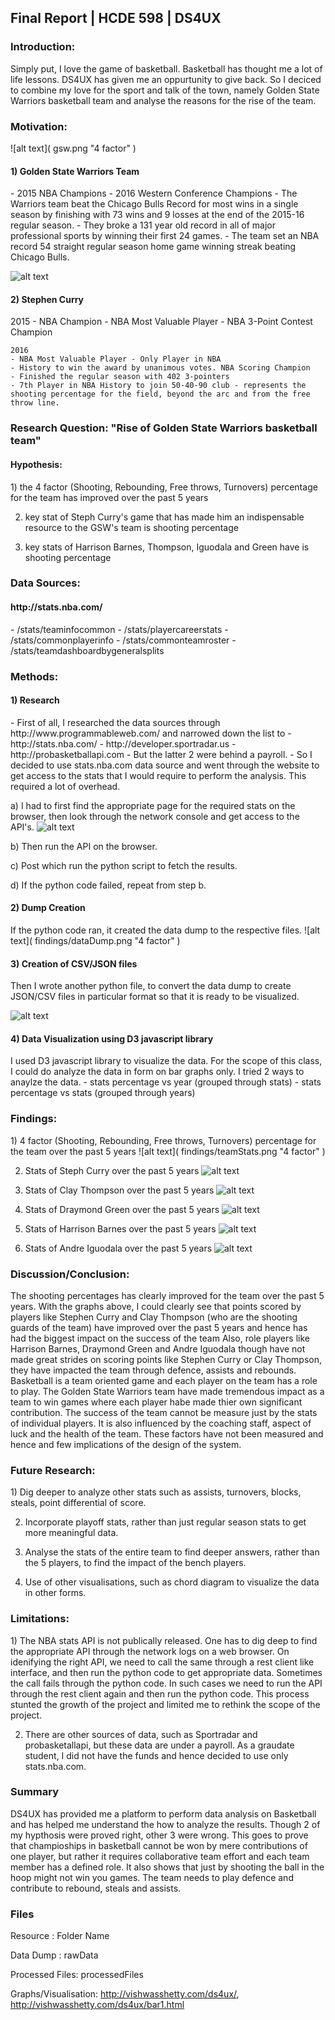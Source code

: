 <h2> Final Report | HCDE 598 | DS4UX </h2>

<h3> Introduction: </h3>
Simply put, I love the game of basketball. Basketball has thought me a lot of life lessons. DS4UX has given me an oppurtunity to give back. So I deciced to combine my love for the sport and talk of the town, namely Golden State Warriors basketball team and analyse the reasons for the rise of the team.


<h3> Motivation: </h3>
![alt text]( gsw.png "4 factor" )
<h4> 1) Golden State Warriors Team </h4>
    - 2015 NBA Champions
    - 2016 Western Conference Champions
    - The Warriors team beat the Chicago Bulls Record for most wins in a single season by finishing with 73 wins and 9 losses at the end of the 2015-16 regular season.
    - They broke a 131 year old record in all of major professional sports by winning their first 24 games.
    - The team set an NBA record 54 straight regular season home game winning streak beating Chicago Bulls.

![alt text]( steph.gif "4 factor" )
<h4> 2) Stephen Curry </h4>
    2015
    - NBA Champion
    - NBA Most Valuable Player
    - NBA 3-Point Contest Champion

    2016
    - NBA Most Valuable Player - Only Player in NBA
    - History to win the award by unanimous votes. NBA Scoring Champion
    - Finished the regular season with 402 3-pointers
    - 7th Player in NBA History to join 50-40-90 club - represents the shooting percentage for the field, beyond the arc and from the free throw line.

<h3> Research Question: "Rise of Golden State Warriors basketball team" </h3>
<h4> Hypothesis: </h4>
1) the 4 factor (Shooting, Rebounding, Free throws, Turnovers) percentage for the team has improved over the past 5 years

2) key stat of Steph Curry's game that has made him an indispensable resource to the GSW's team is shooting percentage

3) key stats of Harrison Barnes, Thompson, Iguodala and Green have is shooting percentage


<h3> Data Sources: </h3>
<h4> http://stats.nba.com/ </h4>
    - /stats/teaminfocommon
    - /stats/playercareerstats
    - /stats/commonplayerinfo 
    - /stats/commonteamroster
    - /stats/teamdashboardbygeneralsplits

<h3> Methods: </h3>
<h4> 1) Research </h4>
    - First of all, I researched the data sources through http://www.programmableweb.com/ and narrowed down the list to
        - http://stats.nba.com/
        - http://developer.sportradar.us
        - http://probasketballapi.com
    - But the latter 2 were behind a payroll.
    - So I decided to use stats.nba.com data source and went through the website to get access to the stats that I would require to perform the analysis. This required a lot of overhead. 

a) I had to first find the appropriate page for the required stats on the browser, then look through the network console and get access to the API's.
![alt text]( findings/networkBrowserConsole.png "4 factor" )

b) Then run the API on the browser.

c) Post which run the python script to fetch the results.

d) If the python code failed, repeat from step b.

<h4> 2) Dump Creation </h4>
If the python code ran, it created the data dump to the respective files.
![alt text]( findings/dataDump.png "4 factor" )

<h4> 3) Creation of CSV/JSON files </h4>
Then I wrote another python file, to convert the data dump to create JSON/CSV files in particular format so that it is ready to be visualized.

![alt text]( findings/datacsv.png "4 factor" ) 

<h4> 4) Data Visualization using D3 javascript library </h4>
I used D3 javascript library to visualize the data. For the scope of this class, I could do analyze the data in form on bar graphs only.
    I tried 2 ways to anaylze the data.
    - stats percentage vs year (grouped through stats)
    - stats percentage vs stats (grouped through years)

<h3> Findings: </h3>
1) 4 factor (Shooting, Rebounding, Free throws, Turnovers) percentage for the team over the past 5 years
![alt text]( findings/teamStats.png "4 factor" )

2) Stats of Steph Curry over the past 5 years
![alt text]( findings/CurryStats.png "4 factor" )

3) Stats of Clay Thompson over the past 5 years
![alt text]( findings/ThompsonStats.png "4 factor" )

4) Stats of Draymond Green over the past 5 years
![alt text]( findings/GreenStats.png "4 factor" )

5) Stats of Harrison Barnes over the past 5 years
![alt text]( findings/BarnesStats.png "4 factor" )

6) Stats of Andre Iguodala over the past 5 years
![alt text]( findings/IguodalaStats.png "4 factor" )

<h3> Discussion/Conclusion: </h3>
The shooting percentages has clearly improved for the team over the past 5 years.
With the graphs above, I could clearly see that points scored by players like Stephen Curry and Clay Thompson (who are the shooting guards of the team) have improved over the past 5 years and hence has had the biggest impact on the success of the team
Also, role players like Harrison Barnes, Draymond Green and Andre Iguodala though have not made great strides on scoring points like Stephen Curry or Clay Thompson, they have impacted the team through defence, assists and rebounds.
Basketball is a team oriented game and each player on the team has a role to play. The Golden State Warriors team have made tremendous impact as a team to win games where each player habe made thier own significant contribution.
The success of the team cannot be measure just by the stats of individual players. It is also influenced by the coaching staff, aspect of luck and the health of the team. These factors have not been measured and hence and few implications of the design of the system.


<h3> Future Research: </h3>
1) Dig deeper to analyze other stats such as assists, turnovers, blocks, steals, point differential of score.

2) Incorporate playoff stats, rather than just regular season stats to get more meaningful data.

3) Analyse the stats of the entire team to find deeper answers, rather than the 5 players, to find the impact of the bench players.

4) Use of other visualisations, such as chord diagram to visualize the data in other forms.


<h3> Limitations: </h3>
1) The NBA stats API is not publically released. One has to dig deep to find the appropriate API through the network logs on a web browser. On idenifying the right API, we need to call the same through a rest client like interface, and then run the python code to get appropriate data. 
Sometimes the call fails through the python code. In such cases we need to run the API through the rest client again and then run the python code. This process stunted the growth of the project and limited me to rethink the scope of the project.

2) There are other sources of data, such as Sportradar and probasketallapi, but these data are under a payroll. As a graudate student, I did not have the funds and hence decided to use only stats.nba.com.

<h3> Summary </h3>
DS4UX has provided me a platform to perform data analysis on Basketball and has helped me understand the how to analyze the results.
Though 2 of my hypthosis were proved right, other 3 were wrong. This goes to prove that champioships in basketball cannot be won by mere contributions of one player, but rather it requires collaborative team effort and each team member has a defined role.
It also shows that just by shooting the ball in the hoop might not win you games. The team needs to play defence and contribute to rebound, steals and assists.

<h3> Files </h3>
Resource : Folder Name

Data Dump : rawData

Processed Files: processedFiles

Graphs/Visualisation: http://vishwasshetty.com/ds4ux/, http://vishwasshetty.com/ds4ux/bar1.html


    
